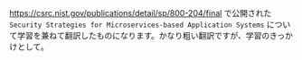 https://csrc.nist.gov/publications/detail/sp/800-204/final で公開された `Security Strategies for Microservices-based Application Systems` について学習を兼ねて翻訳したものになります。かなり粗い翻訳ですが、学習のきっかけとして。
